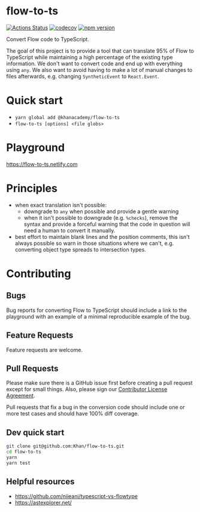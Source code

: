 # flow-to-ts

[![Actions Status](https://github.com/Khan/flow-to-ts/workflows/Node%20CI/badge.svg)](https://github.com/Khan/flow-to-ts/actions)
[![codecov](https://codecov.io/gh/Khan/flow-to-ts/branch/master/graph/badge.svg)](https://codecov.io/gh/Khan/flow-to-ts)
[![npm version](https://badge.fury.io/js/%40khanacademy%2Fflow-to-ts.svg)](https://badge.fury.io/js/%40khanacademy%2Fflow-to-ts)

Convert Flow code to TypeScript.

The goal of this project is to provide a tool that can translate 95% of Flow
to TypeScript while maintaining a high percentage of the existing type
information. We don't want to convert code and end up with everything using
`any`. We also want to avoid having to make a lot of manual changes to files
afterwards, e.g. changing `SyntheticEvent` to `React.Event`.

# Quick start

- `yarn global add @khanacademy/flow-to-ts`
- `flow-to-ts [options] <file globs>`

# Playground

https://flow-to-ts.netlify.com

# Principles

- when exact translation isn't possible:
  - downgrade to `any` when possible and provide a gentle warning
  - when it isn't possible to downgrade (e.g. `%checks`), remove the syntax
    and provide a forceful warning that the code in question will need a human
    to convert it manually.
- best effort to maintain blank lines and the position comments, this isn't
  always possible so warn in those situations where we can't, e.g. converting
  object type spreads to intersection types.

# Contributing

## Bugs

Bug reports for converting Flow to TypeScript should include a link to the
playground with an example of a minimal reproducible example of the bug.

## Feature Requests

Feature requests are welcome.

## Pull Requests

Please make sure there is a GitHub issue first before creating a pull request
except for small things. Also, please sign our [Contributor License Agreement](https://docs.google.com/forms/d/e/1FAIpQLSdyXYrc8ogVoA46J9KXyIj5nKlZzNkOnQG-4A1R7X_BWGTShQ/viewform).

Pull requests that fix a bug in the conversion code should include one or more
test cases and should have 100% diff coverage.

## Dev quick start

```bash
git clone git@github.com:Khan/flow-to-ts.git
cd flow-to-ts
yarn
yarn test
```

## Helpful resources

- https://github.com/niieani/typescript-vs-flowtype
- https://astexplorer.net/
